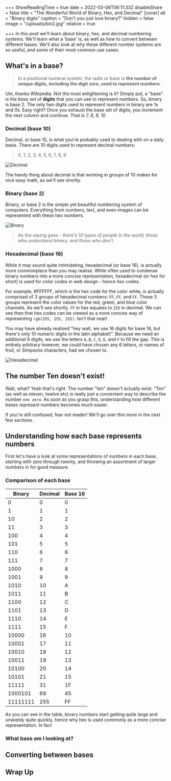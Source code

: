 +++
ShowReadingTime = true
date = 2022-03-06T06:11:33Z
disableShare = false
title = "The Wonderful World of Binary, Hex, and Decimal"
[cover]
alt = "Binary digits"
caption = "Don't you just love binary?"
hidden = false
image = "/uploads/bin2.jpg"
relative = true

+++
In this post we'll learn about binary, hex, and decimal numbering systems. We'll learn what a 'base' is, as well as how to convert between different bases. We'll also look at why these different number systems are so useful, and some of their most common use cases.

## What's in a base?

> In a positional numeral system, the radix or base is **the number of unique digits, including the digit zero, used to represent numbers**.

Um, thanks Wikipedia. Not the most enlightening is it? Simply put, a "base" is the _base set_ of **digits** that you can use to represent numbers. So, binary is base 2. The only two digits used to represent numbers in binary are 1s and 0s. Easy right? Once you exhaust the base set of digits, you increment the next column and continue.  That is _7, 8, 9, 10._

### Decimal (base 10)

Decimal, or base 10, is what you're probably used to dealing with on a daily basis. There are 10 digits used to represent decimal numbers:

> 0, 1, 2, 3, 4, 5, 6, 7, 8, 9

![Decimal](/uploads/decimal.png#center)

The handy thing about decimal is that working in groups of 10 makes for nice easy math, as we'll see shortly.

### Binary (base 2)

Binary, or base 2 is the simple yet beautiful numbering system of computers. Everything from numbers, text, and even images can be represented with these two numbers.

![Binary](/uploads/binary.png#center)

> As the saying goes - _there's 10 types of people in the world; those who understand binary, and those who don't._

### Hexadecimal (base 16)

While it may sound quite intimidating, hexadecimal (or base 16), is actually more commonplace than you may realise.  While often used to condense binary numbers into a more concise representation, hexadecimal (or hex for short) is used for color codes in web design - hence _hex_ codes.

For example, #FFFFFF, which is the hex code for the color white, is actually comprised of 3 groups of hexadecimal numbers: `FF`, `FF`, and `FF`. These 3 groups represent the color values for the red, green, and blue color channels. As we'll see shortly, `FF` in hex equates to `255` in decimal.  We can see then that hex codes can be viewed as a more concise way of representing `rgb(255, 255, 255)`. Isn't that neat!

You may have already realised "hey wait, we use 16 digits for base 16, but there's only 10 numeric digits in the latin alphabet!". Because we need an additional 6 digits, we use the letters `A`, `B`, `C`, `D`, `E`, and `F` to fill the gap.  This is entirely arbitrary however, we could have chosen any 6 letters, or names of fruit, or Simpsons characters, had we chosen to.

![Hexadecimal](/uploads/hex.png#center)

## The number Ten doesn't exist!

Wait, what? Yeah that's right. The number "ten" doesn't actually exist.  "Ten" (as well as eleven, twelve etc) is really just a convenient way to describe the number `one zero`.  As soon as you grasp this, understanding how different bases represent numbers becomes much easier.

If you're still confused, fear not reader! We'll go over this more in the next few sections.

## Understanding how each base represents numbers

First let's have a look at some representations of numbers in each base, starting with zero through twenty, and throwing an assortment of larger numbers in for good measure.

### Comparison of each base

| Binary | Decimal | Base 16 |
| --- | --- | --- |
| 0 | 0 | 0 |
| 1 | 1 | 1 |
| 10 | 2 | 2 |
| 11 | 3 | 3 |
| 100 | 4 | 4 |
| 101 | 5 | 5 |
| 110 | 6 | 6 |
| 111 | 7 | 7 |
| 1000 | 8 | 8 |
| 1001 | 9 | 9 |
| 1010 | 10 | A |
| 1011 | 11 | B |
| 1100 | 12 | C |
| 1101 | 13 | D |
| 1110 | 14 | E |
| 1111 | 15 | F |
| 10000 | 16 | 10 |
| 10001 | 17 | 11 |
| 10010 | 18 | 12 |
| 10011 | 19 | 13 |
| 10100 | 20 | 14 |
| 10101 | 21 | 15 |
| 11111 | 31 | 1F |
| 1000101 | 69 | 45 |
| 11111111 | 255 | FF |

As you can see in the table, binary numbers start getting quite large and unwieldy quite quickly, hence why hex is used commonly as a more concise representation. In fact

### What base am I looking at?

## Converting between bases

## Wrap Up